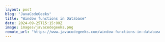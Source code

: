 ```yaml
---
layout: post
blog: "JavaCodeGeeks"
title: "Window functions in Database"
date: 2024-09-25T15:15:00Z
image: images/javacodegeeks.png
remote_url: "https://www.javacodegeeks.com/window-functions-in-database.html"
---
```

